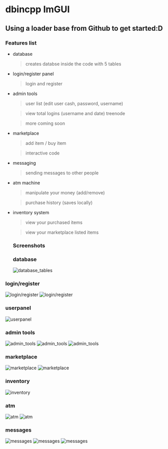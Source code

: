 # dbincpp ImGUI

## Using a loader base from Github to get started:D

### Features list
- database
  > creates databse inside the code with 5 tables 
  
- login/register panel

  > login and register
  
- admin tools 
  > user list (edit user cash, password, username)
  
  > view total logins (username and date) treenode
  
  > more coming soon
  
  
- marketplace 

  > add item / buy item
  
  > interactive code
- messaging

  > sending messages to other people
  
- atm machine

  > manipulate your money (add/remove) 
  
  > purchase history (saves locally)
  
- inventory system

  > view your purchased items
  
  > view your marketplace listed items
  
  
  ### Screenshots
  
  ### database
  
  ![database_tables](https://i.imgur.com/1i99J3M.png)
  
### login/register

  ![login/register](https://i.imgur.com/LQAxgmI.png)
  ![login/register](https://i.imgur.com/UKdGa4F.png)
  
  ### userpanel
  
  ![userpanel](https://i.imgur.com/ORjdhi7.png)
  
  ### admin tools
  
  ![admin_tools](https://i.imgur.com/Dzk324R.png)
  ![admin_tools](https://i.imgur.com/h8In3EO.png)
  ![admin_tools](https://i.imgur.com/DZKuyKR.png)
  
 ### marketplace
 
 ![marketplace](https://i.imgur.com/tHoXIYJ.png)
 ![marketplace](https://i.imgur.com/ST1azJv.png)
 
 ### inventory
 
 ![inventory](https://i.imgur.com/VDN24zr.png)
 
 ### atm
 
 ![atm](https://i.imgur.com/M25q7o8.png)
 ![atm](https://i.imgur.com/ai65bYT.png)
 
 ### messages
 ![messages](https://i.imgur.com/9wzQrO0.png)
 ![messages](https://i.imgur.com/vhwHfRO.png)
 ![messages](https://i.imgur.com/8wgtm9L.png)
 
  
